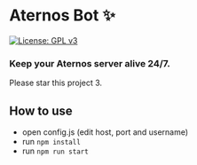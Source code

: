 # Aternos Bot ✨  
[![License: GPL v3](https://img.shields.io/badge/License-GPLv3-blue.svg)](/LICENSE)  
### Keep your Aternos server alive 24/7.
Please star this project 3.
<br/>

## How to use
- open config.js (edit host, port and username)
- run `npm install`
- run `npm run start`

